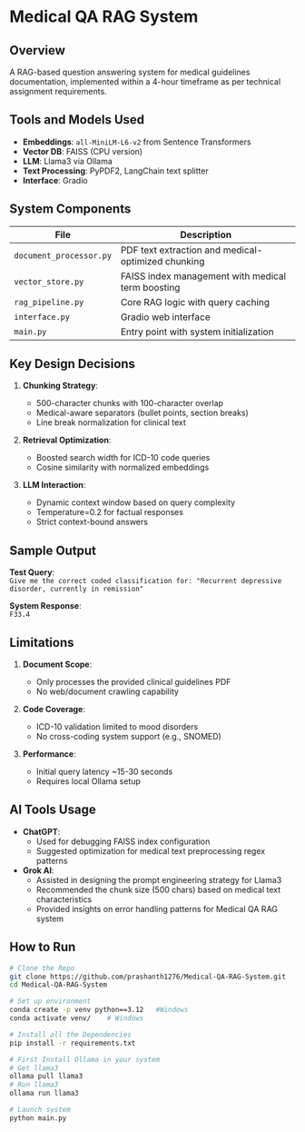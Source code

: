 # Medical QA RAG System

## Overview
A RAG-based question answering system for medical guidelines documentation, implemented within a 4-hour timeframe as per technical assignment requirements.

## Tools and Models Used
- **Embeddings**: `all-MiniLM-L6-v2` from Sentence Transformers
- **Vector DB**: FAISS (CPU version)
- **LLM**: Llama3 via Ollama
- **Text Processing**: PyPDF2, LangChain text splitter
- **Interface**: Gradio

## System Components
| File | Description |
|------|-------------|
| `document_processor.py` | PDF text extraction and medical-optimized chunking |
| `vector_store.py` | FAISS index management with medical term boosting |
| `rag_pipeline.py` | Core RAG logic with query caching |
| `interface.py` | Gradio web interface |
| `main.py` | Entry point with system initialization |

## Key Design Decisions
1. **Chunking Strategy**:
   - 500-character chunks with 100-character overlap
   - Medical-aware separators (bullet points, section breaks)
   - Line break normalization for clinical text

2. **Retrieval Optimization**:
   - Boosted search width for ICD-10 code queries
   - Cosine similarity with normalized embeddings

3. **LLM Interaction**:
   - Dynamic context window based on query complexity
   - Temperature=0.2 for factual responses
   - Strict context-bound answers

## Sample Output
**Test Query**:  
`Give me the correct coded classification for: "Recurrent depressive disorder, currently in remission"`

**System Response**:  
`F33.4`

## Limitations
1. **Document Scope**:
   - Only processes the provided clinical guidelines PDF
   - No web/document crawling capability

2. **Code Coverage**:
   - ICD-10 validation limited to mood disorders
   - No cross-coding system support (e.g., SNOMED)

3. **Performance**:
   - Initial query latency ~15-30 seconds
   - Requires local Ollama setup

## AI Tools Usage
- **ChatGPT**:
  - Used for debugging FAISS index configuration
  - Suggested optimization for medical text preprocessing regex patterns
- **Grok AI**:
  - Assisted in designing the prompt engineering strategy for Llama3
  - Recommended the chunk size (500 chars) based on medical text characteristics
  - Provided insights on error handling patterns for Medical QA RAG system


## How to Run
```bash
# Clone the Repo
git clone https://github.com/prashanth1276/Medical-QA-RAG-System.git
cd Medical-QA-RAG-System

# Set up environment
conda create -p venv python==3.12   #Windows
conda activate venv/    # Windows

# Install all the Dependencies
pip install -r requirements.txt

# First Install Ollama in your system
# Get llama3
ollama pull llama3
# Run llama3
ollama run llama3

# Launch system
python main.py
